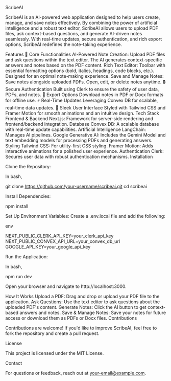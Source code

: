 ScribeAI

ScribeAI is an AI-powered web application designed to help users create, manage, and save notes effectively. By combining the power of artificial intelligence and a robust text editor, ScribeAI allows users to upload PDF files, ask context-based questions, and generate AI-driven notes seamlessly. With real-time updates, secure authentication, and rich export options, ScribeAI redefines the note-taking experience.

Features
🌟 Core Functionalities
AI-Powered Note Creation: Upload PDF files and ask questions within the text editor. The AI generates context-specific answers and notes based on the PDF content.
Rich Text Editor:
Toolbar with essential formatting options (bold, italics, headings, code blocks, etc.).
Designed for an optimal note-making experience.
Save and Manage Notes:
Save notes alongside uploaded PDFs.
Open, edit, or delete notes anytime.
🔒 Secure Authentication
Built using Clerk to ensure the safety of user data, PDFs, and notes.
📂 Export Options
Download notes in PDF or Docx formats for offline use.
⚡ Real-Time Updates
Leveraging Convex DB for scalable, real-time data updates.
🎨 Sleek User Interface
Styled with Tailwind CSS and Framer Motion for smooth animations and an intuitive design.
Tech Stack
Frontend & Backend
Next.js: Framework for server-side rendering and frontend/backend integration.
Database
Convex DB: A scalable database with real-time update capabilities.
Artificial Intelligence
LangChain: Manages AI pipelines.
Google Generative AI: Includes the Gemini Model and text embedding models for processing PDFs and generating answers.
Styling
Tailwind CSS: For utility-first CSS styling.
Framer Motion: Adds interactive animations for a polished user experience.
Authentication
Clerk: Secures user data with robust authentication mechanisms.
Installation

Clone the Repository:

 In bash,

git clone https://github.com/your-username/scribeai.git cd scribeai

Install Dependencies:


npm install

Set Up Environment Variables: Create a .env.local file and add the following:

env

NEXT_PUBLIC_CLERK_API_KEY=your_clerk_api_key NEXT_PUBLIC_CONVEX_API_URL=your_convex_db_url GOOGLE_API_KEY=your_google_api_key

Run the Application:

 In bash,

npm run dev

Open your browser and navigate to http://localhost:3000.

How It Works
Upload a PDF: Drag and drop or upload your PDF file to the application.
Ask Questions: Use the text editor to ask questions about the uploaded PDF's content.
Generate Notes: Click the AI button to get context-based answers and notes.
Save & Manage Notes: Save your notes for future access or download them as PDFs or Docx files.
Contributions

Contributions are welcome! If you'd like to improve ScribeAI, feel free to fork the repository and create a pull request.

License

This project is licensed under the MIT License.

Contact

For questions or feedback, reach out at your-email@example.com.
